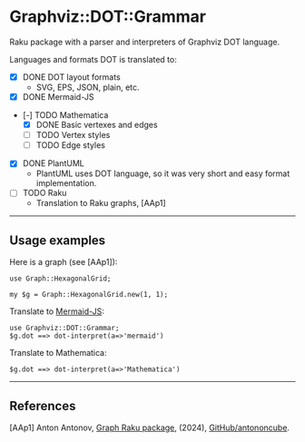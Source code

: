 # Graphviz::DOT::Grammar

Raku package with a parser and interpreters of Graphviz DOT language.

Languages and formats DOT is translated to:

- [X] DONE DOT layout formats
  - SVG, EPS, JSON, plain, etc. 
- [X] DONE Mermaid-JS
- [-] TODO Mathematica
  - [X] DONE Basic vertexes and edges
  - [ ] TODO Vertex styles
  - [ ] TODO Edge styles
- [X] DONE PlantUML
  - PlantUML uses DOT language, so it was very short and easy format implementation.
- [ ] TODO Raku
  - Translation to Raku graphs, [AAp1]

------

## Usage examples

Here is a graph (see [AAp1]):

```perl6
use Graph::HexagonalGrid;

my $g = Graph::HexagonalGrid.new(1, 1);
```

Translate to [Mermaid-JS]():

```perl6, output.prompt=NONE, output.language=mermaid
use Graphviz::DOT::Grammar;
$g.dot ==> dot-interpret(a=>'mermaid')
```

Translate to Mathematica:

```perl6, output.prompt=NONE,  output.language=mathematica
$g.dot ==> dot-interpret(a=>'Mathematica')
```

------

## References 

[AAp1] Anton Antonov,
[Graph Raku package](https://github.com/antononcube/Raku-Graph),
(2024),
[GitHub/antononcube](https://github.com/antononcube).
